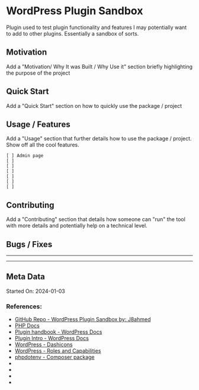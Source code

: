# WordPress Plugin Sandbox

Plugin used to test plugin functionality and features I may potentially want to add to other plugins. Essentially a sandbox of sorts.

## Motivation

Add a "Motivation/ Why It was Built / Why Use it" section briefly highlighting the purpose of the project

## Quick Start

Add a "Quick Start" section on how to quickly use the package / project


## Usage / Features

Add a "Usage" section that further details how to use the package / project. Show off all the cool features.

```
[ ] Admin page
[ ] 
[ ] 
[ ] 
[ ] 
[ ] 
[ ] 
```

## Contributing

Add a "Contributing" section that details how someone can "run" the tool with more details and potentially help on a technical level.


## Bugs / Fixes

--- 


---

## Meta Data

Started On: 2024-01-03

### References:

- [GitHub Repo - WordPress Plugin Sandbox by: J8ahmed](https://github.com/j8ahmed/wordpress-plugin-sandbox)
- [PHP Docs](https://www.php.net/manual/en/)
- [Plugin handbook - WordPress Docs](https://developer.wordpress.org/plugins/)
- [Plugin Intro - WordPress Docs](https://developer.wordpress.org/plugins/intro/)
- [WordPress - Dashicons](https://developer.wordpress.org/resource/dashicons/)
- [WordPress - Roles and Capabilities](https://wordpress.org/documentation/article/roles-and-capabilities/)
- [phpdotenv - Composer package](https://github.com/vlucas/phpdotenv)
- []()
- []()
- []()
- []()
